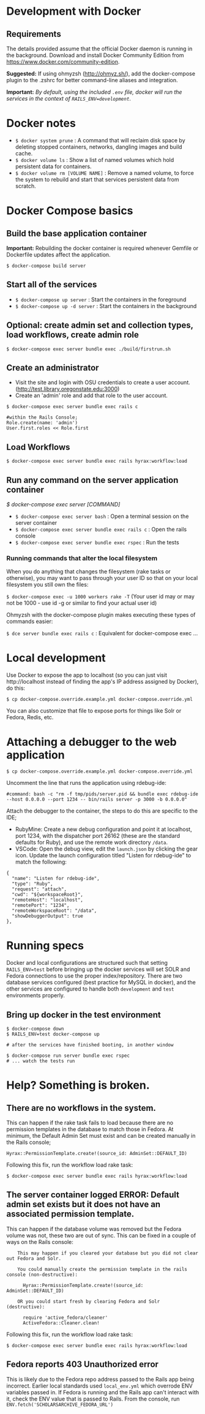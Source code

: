 # Development with Docker

## Requirements
The details provided assume that the official Docker daemon is running in the background. Download and install Docker Community Edition from https://www.docker.com/community-edition.

**Suggested:** If using ohmyzsh (http://ohmyz.sh/), add the docker-compose plugin to the .zshrc for better command-line aliases and integration.

**Important:** _By default, using the included `.env` file, docker will run the services in the context of `RAILS_ENV=development`_.

# Docker notes
- `$ docker system prune` : A command that will reclaim disk space by deleting stopped containers, networks, dangling images and build cache.
- `$ docker volume ls` : Show a list of named volumes which hold persistent data for containers.
- `$ docker volume rm [VOLUME NAME]` : Remove a named volume, to force the system to rebuild and start that services persistent data from scratch.
# Docker Compose basics
## Build the base application container
**Important:** Rebuilding the docker container is required whenever Gemfile or Dockerfile updates affect the application.

`$ docker-compose build server`

## Start all of the services

- `$ docker-compose up server` : Start the containers in the foreground
- `$ docker-compose up -d server` : Start the containers in the background

## Optional: create admin set and collection types, load workflows, create admin role

`$ docker-compose exec server bundle exec ./build/firstrun.sh`

## Create an administrator

- Visit the site and login with OSU credentials to create a user account. (http://test.library.oregonstate.edu:3000)
- Create an 'admin' role and add that role to the user account.
```
$ docker-compose exec server bundle exec rails c

#within the Rails Console;
Role.create(name: 'admin')
User.first.roles << Role.first
```

## Load Workflows
`$ docker-compose exec server bundle exec rails hyrax:workflow:load`
## Run any command on the server application container
_$ docker-compose exec server [COMMAND]_

- `$ docker-compose exec server bash` : Open a terminal session on the server container
- `$ docker-compose exec server bundle exec rails c` : Open the rails console
- `$ docker-compose exec server bundle exec rspec` : Run the tests

### Running commands that alter the local filesystem
When you do anything that changes the filesystem (rake tasks or otherwise), you may want to pass through your user ID so that on your local filesystem you still own the files:

`$ docker-compose exec -u 1000 workers rake -T`
(Your user id may or may not be 1000 - use id -g or similar to find your actual user id)

Ohmyzsh with the docker-compose plugin makes executing these types of commands easier:

`$ dce server bundle exec rails c` : Equivalent for docker-compose exec ...

# Local development
Use Docker to expose the app to localhost (so you can just visit http://localhost instead of finding the app's IP address assigned by Docker), do this:

`$ cp docker-compose.override.example.yml docker-compose.override.yml`

You can also customize that file to expose ports for things like Solr or Fedora, Redis, etc.

# Attaching a debugger to the web application
`$ cp docker-compose.override.example.yml docker-compose.override.yml`

Uncomment the line that runs the application using rdebug-ide:

`#command: bash -c "rm -f tmp/pids/server.pid && bundle exec rdebug-ide --host 0.0.0.0 --port 1234 -- bin/rails server -p 3000 -b 0.0.0.0"`

Attach the debugger to the container, the steps to do this are specific to the IDE;
-  RubyMine: Create a new debug configuration and point it at localhost, port 1234, with the dispatcher port 26162 (these are the standard defaults for Ruby), and use the remote work directory `/data`.
- VSCode: Open the debug view, edit the `launch.json` by clicking the gear icon. Update the launch configuration titled "Listen for rdebug-ide" to match the following:
```
{
  "name": "Listen for rdebug-ide",
  "type": "Ruby",
  "request": "attach",
  "cwd": "${workspaceRoot}",
  "remoteHost": "localhost",
  "remotePort": "1234",
  "remoteWorkspaceRoot": "/data",
  "showDebuggerOutput": true
},
```

# Running specs
Docker and local configurations are structured such that setting `RAILS_ENV=test` before bringing up the docker services will set SOLR and Fedora connections to use the proper index/repository. There are two database services configured (best practice for MySQL in docker), and the other services are configured to handle both `development` and `test` environments properly.

## Bring up docker in the test environment
```
$ docker-compose down
$ RAILS_ENV=test docker-compose up

# after the services have finished booting, in another window

$ docker-compose run server bundle exec rspec
# ... watch the tests run
```

# Help? Something is broken.

## There are no workflows in the system.
This can happen if the rake task fails to load because there are no permission templates in the database to match those in Fedora. At minimum, the Default Admin Set must exist and can be created manually in the Rails console;

`Hyrax::PermissionTemplate.create!(source_id: AdminSet::DEFAULT_ID)`

Following this fix, run the workflow load rake task:

`$ docker-compose exec server bundle exec rails hyrax:workflow:load`

## The server container logged **ERROR: Default admin set exists but it does not have an associated permission template.**

This can happen if the database volume was removed but the Fedora volume was not, these two are out of sync. This can be fixed in a couple of ways on the Rails console:
```
    This may happen if you cleared your database but you did not clear out Fedora and Solr.

    You could manually create the permission template in the rails console (non-destructive):

      Hyrax::PermissionTemplate.create!(source_id: AdminSet::DEFAULT_ID)

    OR you could start fresh by clearing Fedora and Solr (destructive):

      require 'active_fedora/cleaner'
      ActiveFedora::Cleaner.clean!
```
Following this fix, run the workflow load rake task:

`$ docker-compose exec server bundle exec rails hyrax:workflow:load`

## Fedora reports 403 Unauthorized error

This is likely due to the Fedora repo address passed to the Rails app being incorrect. Earlier local standards used `local_env.yml` which overrode ENV variables passed in. If Fedora is running and the Rails app can't interact with it, check the ENV value that is passed to Rails. From the console, run `ENV.fetch('SCHOLARSARCHIVE_FEDORA_URL')`

